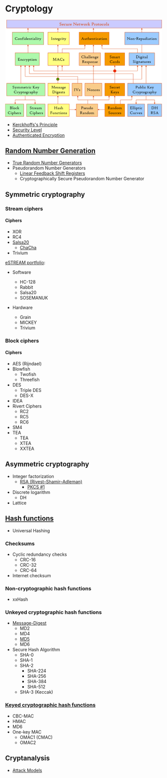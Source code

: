 # Cryptology
![](images/Components.png)

- [Kerckhoffs's Principle](Kerckhoffs's%20Principle.md)
- [Security Level](Security%20Level.md)
- [Authenticated Encryption](Authenticated%20Encryption.md)

## [Random Number Generation](Random/README.md)
- [True Random Number Generators](Random/True/README.md)
- Pseudorandom Number Generators
  - [Linear Feedback Shift Registers](Random/Pseudo/Linear%20Feedback%20Shift%20Registers.md)
  - Cryptographically Secure Pseudorandom Number Generator

## Symmetric cryptography
### Stream ciphers
#### Ciphers
- XOR
- RC4
- [Salsa20](Symmetric/Stream/Salsa20/README.md)
  - [ChaCha](Symmetric/Stream/Salsa20/ChaCha/README.md)
- Trivium

[eSTREAM portfolio](https://en.wikipedia.org/wiki/ESTREAM#eSTREAM_portfolio):
- Software
  - HC-128
  - Rabbit
  - Salsa20
  - SOSEMANUK
  
- Hardware
  - Grain
  - MICKEY
  - Trivium

### Block ciphers
#### Ciphers
- AES (Rijndael)
- Blowfish
  - Twofish
  - Threefish
- DES
  - Triple DES
  - DES-X
- IDEA
- Rivert Ciphers
  - RC2
  - RC5
  - RC6
- SM4
- TEA
  - TEA
  - XTEA
  - XXTEA

## Asymmetric cryptography
- Integer factorization
  - [RSA (Rivest–Shamir–Adleman)](Asymmetric/RSA/README.md)
    - [PKCS #1](Asymmetric/RSA/PKCS%20%231.md)
- Discrete logarithm
  - DH
- Lattice

## [Hash functions](Hash%20Functions/README.md)
- Universal Hashing

### Checksums
- Cyclic redundancy checks
  - CRC-16
  - CRC-32
  - CRC-64
- Internet checksum

### Non-cryptographic hash functions
- xxHash

### Unkeyed cryptographic hash functions
- [Message-Digest](Hash%20Functions/Message-Digest/README.md)
  - MD2
  - MD4
  - [MD5](Hash%20Functions/Message-Digest/MD5.md)
  - MD6
- Secure Hash Algorithm
  - SHA-0
  - SHA-1
  - SHA-2
    - SHA-224
    - SHA-256
    - SHA-384
    - SHA-512
  - SHA-3 (Keccak)

### [Keyed cryptographic hash functions](Hash%20Functions/Keyed/README.md)
- CBC-MAC
- HMAC
- MD6
- One-key MAC
  - OMAC1 (CMAC)
  - OMAC2

## Cryptanalysis
- [Attack Models](Cryptanalysis/Attack%20Models.md)